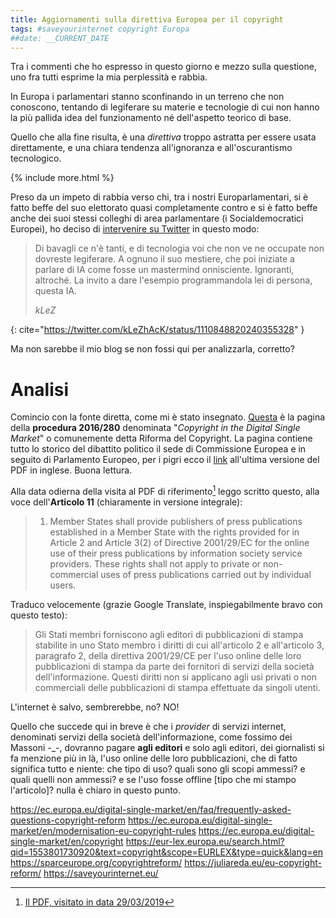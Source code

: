 ```yaml
---
title: Aggiornamenti sulla direttiva Europea per il copyright
tags: #saveyourinternet copyright Europa
##date: __CURRENT_DATE
---
```


Tra i commenti che ho espresso in questo giorno e mezzo sulla questione, uno fra tutti esprime la mia perplessità e rabbia.

In Europa i parlamentari stanno sconfinando in un terreno che non conoscono, tentando di legiferare su materie e tecnologie di cui non hanno la più pallida idea del funzionamento né dell'aspetto teorico di base.

Quello che alla fine risulta, è una *direttiva* troppo astratta per essere usata direttamente, e una chiara tendenza all'ignoranza e all'oscurantismo tecnologico.

{% include more.html %}

Preso da un impeto di rabbia verso chi, tra i nostri Europarlamentari, si è fatto beffe del suo elettorato quasi completamente contro e si è fatto beffe anche dei suoi stessi colleghi di area parlamentare (i Socialdemocratici Europei), ho deciso di [intervenire su Twitter](https://twitter.com/kLeZhAcK/status/1110848820240355328) in questo modo:

> Di bavagli ce n'è tanti, e di tecnologia voi che non ve ne occupate non dovreste legiferare. A ognuno il suo mestiere, che poi iniziate a parlare di IA come fosse un mastermind onnisciente. Ignoranti, altroché. La invito a dare l'esempio programmandola lei di persona, questa IA.
> <footer><cite>kLeZ</cite></footer>
{: cite="https://twitter.com/kLeZhAcK/status/1110848820240355328" }

Ma non sarebbe il mio blog se non fossi qui per analizzarla, corretto?

# Analisi

Comincio con la fonte diretta, come mi è stato insegnato. [Questa](https://eur-lex.europa.eu/procedure/EN/2016_280) è la pagina della **procedura 2016/280** denominata "*Copyright in the Digital Single Market*" o comunemente detta Riforma del Copyright. La pagina contiene tutto lo storico del dibattito politico il sede di Commissione Europea e in seguito di Parlamento Europeo, per i pigri ecco il [link](https://eur-lex.europa.eu/legal-content/EN/TXT/PDF/?uri=CONSIL:ST_6637_2019_INIT&from=EN) all'ultima versione del PDF in inglese. Buona lettura.

Alla data odierna della visita al PDF di riferimento[^1] leggo scritto questo, alla voce dell'**Articolo 11** (chiaramente in versione integrale):

> 1. Member States shall provide publishers of press publications established in a Member State
with the rights provided for in Article 2 and Article 3(2) of Directive 2001/29/EC for the
online use of their press publications by information society service providers. These rights
shall not apply to private or non-commercial uses of press publications carried out by
individual users.

Traduco velocemente (grazie Google Translate, inspiegabilmente bravo con questo testo):

> Gli Stati membri forniscono agli editori di pubblicazioni di stampa stabilite in uno Stato membro i diritti di cui all'articolo 2 e all'articolo 3, paragrafo 2, della direttiva 2001/29/CE per l'uso online delle loro pubblicazioni di stampa da parte dei fornitori di servizi della società dell'informazione. Questi diritti non si applicano agli usi privati o non commerciali delle pubblicazioni di stampa effettuate da singoli utenti.

L'internet è salvo, sembrerebbe, no? NO!

Quello che succede qui in breve è che i *provider* di servizi internet, denominati servizi della società dell'informazione, come fossimo dei Massoni -_-, dovranno pagare **agli editori** e solo agli editori, dei giornalisti si fa menzione più in là, l'uso online delle loro pubblicazioni, che di fatto significa tutto e niente: che tipo di uso? quali sono gli scopi ammessi? e quali quelli non ammessi? e se l'uso fosse offline [tipo che mi stampo l'articolo]? nulla è chiaro in questo punto.



[^1]: [Il PDF, visitato in data 29/03/2019](https://eur-lex.europa.eu/legal-content/EN/TXT/PDF/?uri=CONSIL:ST_6637_2019_INIT&from=EN)

https://ec.europa.eu/digital-single-market/en/faq/frequently-asked-questions-copyright-reform
https://ec.europa.eu/digital-single-market/en/modernisation-eu-copyright-rules
https://ec.europa.eu/digital-single-market/en/copyright
https://eur-lex.europa.eu/search.html?qid=1553801730920&text=copyright&scope=EURLEX&type=quick&lang=en
https://sparceurope.org/copyrightreform/
https://juliareda.eu/eu-copyright-reform/
https://saveyourinternet.eu/